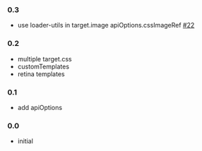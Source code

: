 ### 0.3
- use loader-utils in target.image apiOptions.cssImageRef [#22](https://github.com/mixtur/webpack-spritesmith/issues/22)

### 0.2
- multiple target.css
- customTemplates
- retina templates

### 0.1
- add apiOptions

### 0.0
- initial
